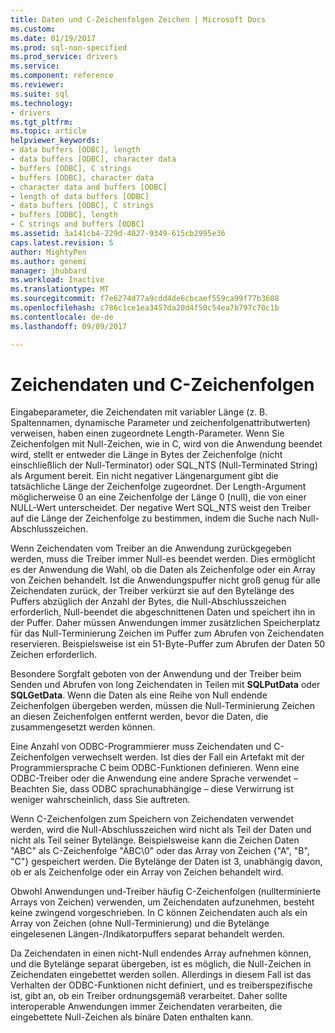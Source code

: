 ```yaml
---
title: Daten und C-Zeichenfolgen Zeichen | Microsoft Docs
ms.custom: 
ms.date: 01/19/2017
ms.prod: sql-non-specified
ms.prod_service: drivers
ms.service: 
ms.component: reference
ms.reviewer: 
ms.suite: sql
ms.technology:
- drivers
ms.tgt_pltfrm: 
ms.topic: article
helpviewer_keywords:
- data buffers [ODBC], length
- data buffers [ODBC], character data
- buffers [ODBC], C strings
- buffers [ODBC], character data
- character data and buffers [ODBC]
- length of data buffers [ODBC]
- data buffers [ODBC], C strings
- buffers [ODBC], length
- C strings and buffers [ODBC]
ms.assetid: 3a141cb4-229d-4027-9349-615cb2995e36
caps.latest.revision: 5
author: MightyPen
ms.author: genemi
manager: jhubbard
ms.workload: Inactive
ms.translationtype: MT
ms.sourcegitcommit: f7e6274d77a9cdd4de6cbcaef559ca99f77b3608
ms.openlocfilehash: c786c1ce1ea3457da20d4f50c54ea7b797c70c1b
ms.contentlocale: de-de
ms.lasthandoff: 09/09/2017

---
```

# <a name="character-data-and-c-strings"></a>Zeichendaten und C-Zeichenfolgen
Eingabeparameter, die Zeichendaten mit variabler Länge (z. B. Spaltennamen, dynamische Parameter und zeichenfolgenattributwerten) verweisen, haben einen zugeordnete Length-Parameter. Wenn Sie Zeichenfolgen mit Null-Zeichen, wie in C, wird von die Anwendung beendet wird, stellt er entweder die Länge in Bytes der Zeichenfolge (nicht einschließlich der Null-Terminator) oder SQL_NTS (Null-Terminated String) als Argument bereit. Ein nicht negativer Längenargument gibt die tatsächliche Länge der Zeichenfolge zugeordnet. Der Length-Argument möglicherweise 0 an eine Zeichenfolge der Länge 0 (null), die von einer NULL-Wert unterscheidet. Der negative Wert SQL_NTS weist den Treiber auf die Länge der Zeichenfolge zu bestimmen, indem die Suche nach Null-Abschlusszeichen.  
  
 Wenn Zeichendaten vom Treiber an die Anwendung zurückgegeben werden, muss die Treiber immer Null-es beendet werden. Dies ermöglicht es der Anwendung die Wahl, ob die Daten als Zeichenfolge oder ein Array von Zeichen behandelt. Ist die Anwendungspuffer nicht groß genug für alle Zeichendaten zurück, der Treiber verkürzt sie auf den Bytelänge des Puffers abzüglich der Anzahl der Bytes, die Null-Abschlusszeichen erforderlich, Null-beendet die abgeschnittenen Daten und speichert ihn in der Puffer. Daher müssen Anwendungen immer zusätzlichen Speicherplatz für das Null-Terminierung Zeichen im Puffer zum Abrufen von Zeichendaten reservieren. Beispielsweise ist ein 51-Byte-Puffer zum Abrufen der Daten 50 Zeichen erforderlich.  
  
 Besondere Sorgfalt geboten von der Anwendung und der Treiber beim Senden und Abrufen von long Zeichendaten in Teilen mit **SQLPutData** oder **SQLGetData**. Wenn die Daten als eine Reihe von Null endende Zeichenfolgen übergeben werden, müssen die Null-Terminierung Zeichen an diesen Zeichenfolgen entfernt werden, bevor die Daten, die zusammengesetzt werden können.  
  
 Eine Anzahl von ODBC-Programmierer muss Zeichendaten und C-Zeichenfolgen verwechselt werden. Ist dies der Fall ein Artefakt mit der Programmiersprache C beim ODBC-Funktionen definieren. Wenn eine ODBC-Treiber oder die Anwendung eine andere Sprache verwendet – Beachten Sie, dass ODBC sprachunabhängige – diese Verwirrung ist weniger wahrscheinlich, dass Sie auftreten.  
  
 Wenn C-Zeichenfolgen zum Speichern von Zeichendaten verwendet werden, wird die Null-Abschlusszeichen wird nicht als Teil der Daten und nicht als Teil seiner Bytelänge. Beispielsweise kann die Zeichen Daten "ABC" als C-Zeichenfolge "ABC\0" oder das Array von Zeichen {"A", "B", "C"} gespeichert werden. Die Bytelänge der Daten ist 3, unabhängig davon, ob er als Zeichenfolge oder ein Array von Zeichen behandelt wird.  
  
 Obwohl Anwendungen und-Treiber häufig C-Zeichenfolgen (nullterminierte Arrays von Zeichen) verwenden, um Zeichendaten aufzunehmen, besteht keine zwingend vorgeschrieben. In C können Zeichendaten auch als ein Array von Zeichen (ohne Null-Terminierung) und die Bytelänge eingelesenen Längen-/Indikatorpuffers separat behandelt werden.  
  
 Da Zeichendaten in einen nicht-Null endendes Array aufnehmen können, und die Bytelänge separat übergeben, ist es möglich, die Null-Zeichen in Zeichendaten eingebettet werden sollen. Allerdings in diesem Fall ist das Verhalten der ODBC-Funktionen nicht definiert, und es treiberspezifische ist, gibt an, ob ein Treiber ordnungsgemäß verarbeitet. Daher sollte interoperable Anwendungen immer Zeichendaten verarbeiten, die eingebettete Null-Zeichen als binäre Daten enthalten kann.


